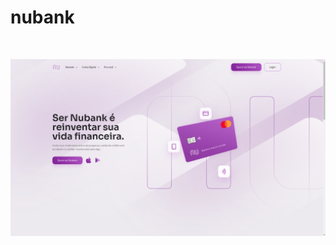 # nubank

<br>

<p align="center">
  <img src=".github/nubank.png" alt="Nubank Landing Page">
</p>
<br>

<br>

